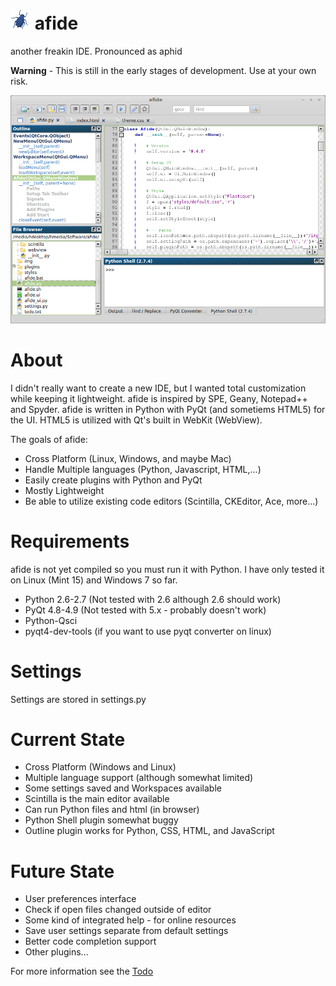 ![Alt text](/img/afide.png "afide") afide
=====
another freakin IDE.  Pronounced as aphid

**Warning** - This is still in the early stages of development.  Use at your own risk.

![Alt text](/extra/screenshot.png "Screenshot")

About
==
I didn't really want to create a new IDE, but I wanted total customization while keeping it lightweight.  afide is inspired by SPE, Geany, Notepad++ and Spyder.  afide is written in Python with PyQt (and sometiems HTML5) for the UI.  HTML5 is utilized with Qt's built in WebKit (WebView).

The goals of afide:
- Cross Platform (Linux, Windows, and maybe Mac)
- Handle Multiple languages (Python, Javascript, HTML,...)
- Easily create plugins with Python and PyQt
- Mostly Lightweight
- Be able to utilize existing code editors (Scintilla, CKEditor, Ace, more...)

Requirements
==
afide is not yet compiled so you must run it with Python.  I have only tested it on Linux (Mint 15) and Windows 7 so far.
- Python 2.6-2.7 (Not tested with 2.6 although 2.6 should work)
- PyQt 4.8-4.9 (Not tested with 5.x - probably doesn't work)
- Python-Qsci
- pyqt4-dev-tools (if you want to use pyqt converter on linux)

Settings
==
Settings are stored in settings.py

Current State
==
- Cross Platform (Windows and Linux)
- Multiple language support (although somewhat limited)
- Some settings saved and Workspaces available
- Scintilla is the main editor available
- Can run Python files and html (in browser)
- Python Shell plugin somewhat buggy
- Outline plugin works for Python, CSS, HTML, and JavaScript

Future State
==
- User preferences interface
- Check if open files changed outside of editor
- Some kind of integrated help - for online resources
- Save user settings separate from default settings
- Better code completion support
- Other plugins...

For more information see the [Todo](/extra/todo.md)